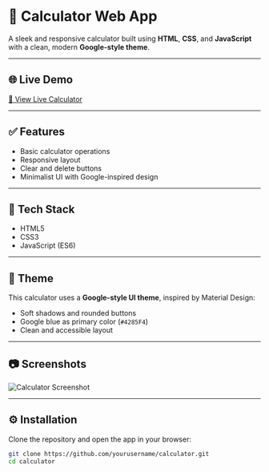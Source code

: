 # 🔢 Calculator Web App

A sleek and responsive calculator built using **HTML**, **CSS**, and **JavaScript** with a clean, modern **Google-style theme**.

---

## 🌐 Live Demo

[🚀 View Live Calculator](https://codingfrog7.github.io/codesoftTask3/)

---

## ✅ Features

- Basic calculator operations
- Responsive layout
- Clear and delete buttons
- Minimalist UI with Google-inspired design

---

## 🧰 Tech Stack

- HTML5
- CSS3
- JavaScript (ES6)

---

## 🎨 Theme

This calculator uses a **Google-style UI theme**, inspired by Material Design:

- Soft shadows and rounded buttons
- Google blue as primary color (`#4285F4`)
- Clean and accessible layout

---

## 📷 Screenshots

![Calculator Screenshot](ss/Calculator)



---

## ⚙️ Installation

Clone the repository and open the app in your browser:

```bash
git clone https://github.com/yourusername/calculator.git
cd calculator
